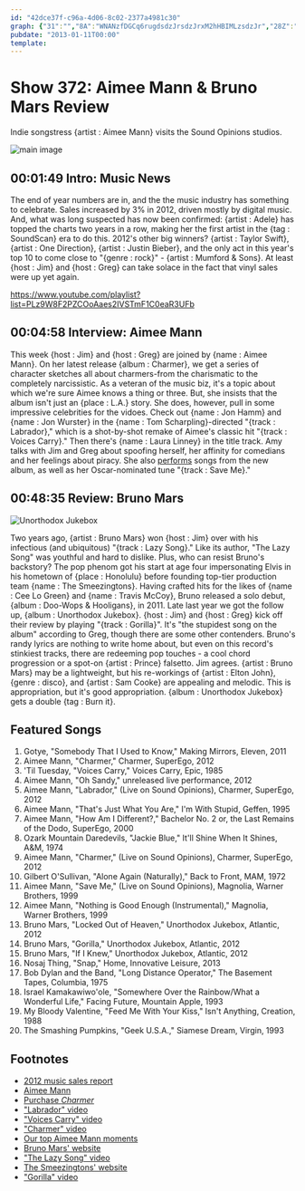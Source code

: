 ```yaml
---
id: "42dce37f-c96a-4d06-8c02-2377a4981c30"
graph: {"31":"","8A":"WNANzfDGCq6rugdsdzJrsdzJrxM2hHBIMLzsdzJr","28Z":"BCBDcI2CTc3eANlBCBDc6GhQmBCBDcBCBDcBD6YIX6cfdgMit63eANlgpWLd3eANl3olvaI2CTcgMit6I2CTchISjOBHm1GgMit6"}
pubdate: "2013-01-11T00:00"
template: 
---
```






# Show 372: Aimee Mann & Bruno Mars Review

Indie songstress {artist : Aimee Mann} visits the Sound Opinions studios.

![main image](http://memberdata.s3.amazonaws.com/ai/aimee/photos/aimee_photo_gal_all_photo_1372820613_md.jpg)



## 00:01:49 Intro: Music News

The end of year numbers are in, and the the music industry has something to celebrate. Sales increased by 3% in 2012, driven mostly by digital music. And, what was long suspected has now been confirmed: {artist : Adele} has topped the charts two years in a row, making her the first artist in the {tag : SoundScan} era to do this. 2012's other big winners? {artist : Taylor Swift}, {artist : One Direction}, {artist : Justin Bieber}, and the only act in this year's top 10 to come close to "{genre : rock}" - {artist : Mumford & Sons}. At least {host : Jim} and {host : Greg} can take solace in the fact that vinyl sales were up yet again.

https://www.youtube.com/playlist?list=PLz9W8F2PZCOoAaes2IVSTmF1C0eaR3UFb



## 00:04:58 Interview: Aimee Mann

This week {host : Jim} and {host : Greg} are joined by {name : Aimee Mann}. On her latest release {album : Charmer}, we get a series of character sketches all about charmers-from the charismatic to the completely narcissistic. As a veteran of the music biz, it's a topic about which we're sure Aimee knows a thing or three. But, she insists that the album isn't just an {place : L.A.} story. She does, however, pull in some impressive celebrities for the vidoes. Check out {name : Jon Hamm} and {name : Jon Wurster} in the {name : Tom Scharpling}-directed "{track : Labrador},"  which is a shot-by-shot remake of Aimee's classic hit "{track : Voices Carry}." Then there's {name : Laura Linney} in the title track. Amy talks with Jim and Greg about spoofing herself, her affinity for comedians and her feelings about piracy. She also [performs](http://www.youtube.com/playlist?list=PLz9W8F2PZCOoAaes2IVSTmF1C0eaR3UFb) songs from the new album, as well as her Oscar-nominated tune "{track : Save Me}."



## 00:48:35 Review: Bruno Mars

![Unorthodox Jukebox](https://static.soundopinions.org/assets/372/28Z0.png)

Two years ago, {artist : Bruno Mars} won {host : Jim} over with his infectious (and ubiquitous) "{track : Lazy Song}." Like its author, "The Lazy Song" was youthful and hard to dislike. Plus, who can resist Bruno's backstory? The pop phenom got his start at age four impersonating Elvis in his hometown of {place : Honolulu} before founding top-tier production team {name : The Smeezingtons}. Having crafted hits for the likes of {name : Cee Lo Green} and {name : Travis McCoy}, Bruno released a solo debut, {album : Doo-Wops & Hooligans}, in 2011. Late last year we got the follow up, {album : Unorthodox Jukebox}. {host : Jim} and {host : Greg} kick off their review by playing "{track : Gorilla}". It's "the stupidest song on the album" according to Greg, though there are some other contenders. Bruno's randy lyrics are nothing to write home about, but even on this record's stinkiest tracks, there are redeeming pop touches - a cool chord progression or a spot-on {artist : Prince} falsetto. Jim agrees. {artist : Bruno Mars} may be a lightweight, but his re-workings of {artist : Elton John}, {genre : disco}, and {artist : Sam Cooke} are appealing and melodic. This is appropriation, but it's good appropriation. {album : Unorthodox Jukebox} gets a double {tag : Burn it}.



## Featured Songs

1. Gotye, "Somebody That I Used to Know," Making Mirrors, Eleven, 2011
2. Aimee Mann, "Charmer," Charmer, SuperEgo, 2012
3. 'Til Tuesday, "Voices Carry," Voices Carry, Epic, 1985
4. Aimee Mann, "Oh Sandy," unreleased live performance, 2012
5. Aimee Mann, "Labrador," (Live on Sound Opinions), Charmer, SuperEgo, 2012
6. Aimee Mann, "That's Just What You Are," I'm With Stupid, Geffen, 1995
7. Aimee Mann, "How Am I Different?," Bachelor No. 2 or, the Last Remains of the Dodo, SuperEgo, 2000
8. Ozark Mountain Daredevils, "Jackie Blue," It'll Shine When It Shines, A&M, 1974
9. Aimee Mann, "Charmer," (Live on Sound Opinions), Charmer, SuperEgo, 2012
10. Gilbert O'Sullivan, "Alone Again (Naturally)," Back to Front, MAM, 1972
11. Aimee Mann, "Save Me," (Live on Sound Opinions), Magnolia, Warner Brothers, 1999
12. Aimee Mann, "Nothing is Good Enough (Instrumental)," Magnolia, Warner Brothers, 1999
13. Bruno Mars, "Locked Out of Heaven," Unorthodox Jukebox, Atlantic, 2012
14. Bruno Mars, "Gorilla," Unorthodox Jukebox, Atlantic, 2012
15. Bruno Mars, "If I Knew," Unorthodox Jukebox, Atlantic, 2012
16. Nosaj Thing, "Snap," Home, Innovative Leisure, 2013
17. Bob Dylan and the Band, "Long Distance Operator," The Basement Tapes, Columbia, 1975
18. Israel Kamakawiwo'ole, "Somewhere Over the Rainbow/What a Wonderful Life," Facing Future, Mountain Apple, 1993
19. My Bloody Valentine, "Feed Me With Your Kiss," Isn't Anything, Creation, 1988
20. The Smashing Pumpkins, "Geek U.S.A.," Siamese Dream, Virgin, 1993



## Footnotes

- [2012 music sales report](http://www.billboard.com/news/adele-s-21-2012-s-best-selling-album-gotye-1008067382.story#/news/adele-s-21-2012-s-best-selling-album-gotye-1008067382.story)
- [Aimee Mann](http://www.aimeemann.com/)
- [Purchase *Charmer*](http://www.amazon.com/Charmer-Aimee-Mann/dp/B008NEVP1S)
- ["Labrador" video](http://vimeo.com/51248538)
- ["Voices Carry" video](http://www.youtube.com/watch?v=uejh-bHa4To)
- ["Charmer" video](http://vimeo.com/46655207)
- [Our top Aimee Mann moments](http://soundopinions.tumblr.com/post/40178972165/top-aimee-mann-moments-in-our-opinion)
- [Bruno Mars' website](http://www.brunomars.com/)
- ["The Lazy Song" video](http://www.youtube.com/watch?v=fLexgOxsZu0)
- [The Smeezingtons' website](http://thesmeezingtons.com/)
- ["Gorilla" video](http://www.youtube.com/watch?v=9XXnutQmWPE)